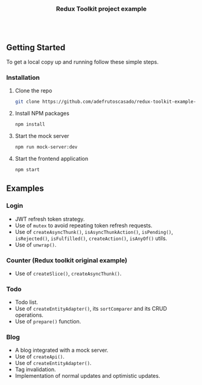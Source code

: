 
<br />
<p align="center">
  <h3 align="center">Redux Toolkit project example</h3>
</p>
<br />
<br />

## Getting Started

To get a local copy up and running follow these simple steps.

### Installation

1. Clone the repo
   ```sh
   git clone https://github.com/adefrutoscasado/redux-toolkit-example-project
   ```
2. Install NPM packages
   ```sh
   npm install
   ```
3. Start the mock server
   ```sh
   npm run mock-server:dev
   ```
3. Start the frontend application
   ```sh
   npm start
   ```

## Examples

### Login

- JWT refresh token strategy.
- Use of `mutex` to avoid repeating token refresh requests.
- Use of `createAsyncThunk()`, `isAsyncThunkAction()`, `isPending()`, `isRejected()`, `isFulfilled()`, `createAction()`, `isAnyOf()` utils.
- Use of `unwrap()`.

### Counter (Redux toolkit original example)

- Use of `createSlice()`, `createAsyncThunk()`.

### Todo

- Todo list.
- Use of `createEntityAdapter()`, its `sortComparer` and its CRUD operations.
- Use of `prepare()` function.

### Blog

- A blog integrated with a mock server.
- Use of `createApi()`.
- Use of `createEntityAdapter()`.
- Tag invalidation.
- Implementation of normal updates and optimistic updates.
